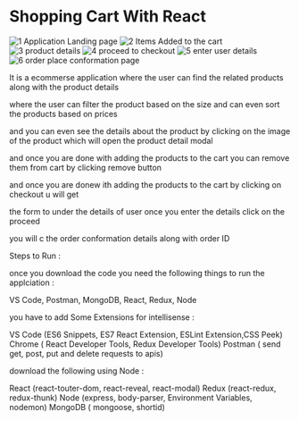 # Shopping Cart With React


![1 Application Landing  page](https://user-images.githubusercontent.com/94166696/141742756-ba4569a8-2024-4a66-a7ec-0a494884b96e.png)
![2 Items Added to the cart](https://user-images.githubusercontent.com/94166696/141742759-c6919d8b-40d5-418f-9070-f5c4acec6739.png)
![3 product details](https://user-images.githubusercontent.com/94166696/141742733-dc2b3ccb-db6a-45fe-b834-5897d845897f.png)
![4 proceed to checkout](https://user-images.githubusercontent.com/94166696/141742742-fb3747a7-eeff-4b62-9094-df8719ac8298.png)
![5 enter user details](https://user-images.githubusercontent.com/94166696/141742746-a727004c-0d26-4b34-8f0e-1ca24c7f591c.png)
![6 order place conformation page](https://user-images.githubusercontent.com/94166696/141742754-a63df51b-b67f-4b80-b286-b40c3a9a9fff.png)





It is a ecommerse application where the user can find the related products along with the product details 

where the user can filter the product based on the size and can even sort the products based on prices

and you can even see the details about the product by clicking on the image of the product which will open the product detail modal 

and once you are done with adding the products to the cart you can remove them from cart by clicking remove button

and once you are donew ith adding the products to the cart by clicking on checkout u will get 

the form to under the details of user once you enter the details click on the proceed 

you will c the order conformation details along with order ID



Steps to Run :

once you download the code you need the following things to run the applciation :

VS Code,
Postman,
MongoDB,
React,
Redux,
Node


you have to add Some Extensions for intellisense :

VS Code (ES6 Snippets, ES7 React Extension, ESLint Extension,CSS Peek)
Chrome ( React Developer Tools, Redux Developer Tools)
Postman ( send get, post, put and delete requests to apis)


download the following using Node : 

React (react-touter-dom, react-reveal, react-modal)
Redux (react-redux, redux-thunk)
Node (express, body-parser, Environment Variables, nodemon)
MongoDB ( mongoose, shortid)

